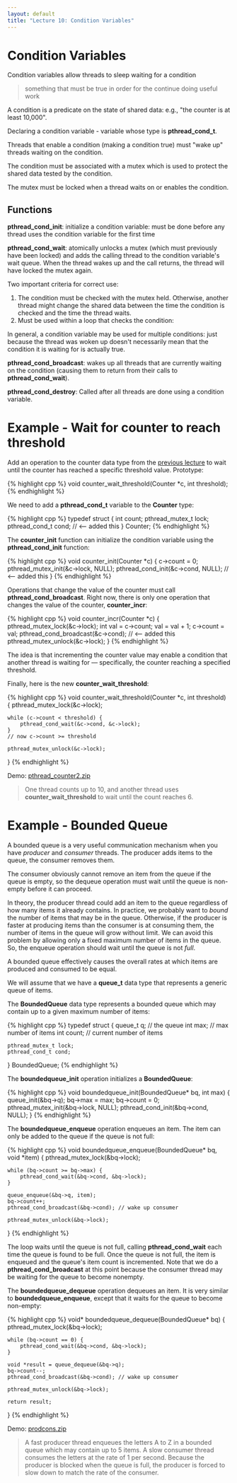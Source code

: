 ```yaml
---
layout: default
title: "Lecture 10: Condition Variables"
---
```


Condition Variables
===================

Condition variables allow threads to sleep waiting for a condition

> something that must be true in order for the continue doing useful work

A condition is a predicate on the state of shared data: e.g., "the counter is at least 10,000".

Declaring a condition variable - variable whose type is **pthread\_cond\_t**.

Threads that enable a condition (making a condition true) must "wake up" threads waiting on the condition.

The condition must be associated with a mutex which is used to protect the shared data tested by the condition.

The mutex must be locked when a thread waits on or enables the condition.

Functions
---------

**pthread\_cond\_init**: initialize a condition variable: must be done before any thread uses the condition variable for the first time

**pthread\_cond\_wait**: atomically unlocks a mutex (which must previously have been locked) and adds the calling thread to the condition variable's wait queue. When the thread wakes up and the call returns, the thread will have locked the mutex again.

Two important criteria for correct use:

1.  The condition must be checked with the mutex held. Otherwise, another thread might change the shared data between the time the condition is checked and the time the thread waits.
2.  Must be used within a loop that checks the condition:

In general, a condition variable may be used for multiple conditions: just because the thread was woken up doesn't necessarily mean that the condition it is waiting for is actually true.

**pthread\_cond\_broadcast**: wakes up all threads that are currently waiting on the condition (causing them to return from their calls to **pthread\_cond\_wait**).

**pthread\_cond\_destroy**: Called after all threads are done using a condition variable.

Example - Wait for counter to reach threshold
=============================================

Add an operation to the counter data type from the [previous lecture](lecture09.html) to wait until the counter has reached a specific threshold value. Prototype:

{% highlight cpp %}
void counter_wait_threshold(Counter *c, int threshold);
{% endhighlight %}

We need to add a **pthread\_cond\_t** variable to the **Counter** type:

{% highlight cpp %}
typedef struct {
        int count;
        pthread_mutex_t lock;
        pthread_cond_t cond;   // <-- added this
} Counter;
{% endhighlight %}

The **counter\_init** function can initialize the condition variable using the **pthread\_cond\_init** function:

{% highlight cpp %}
void counter_init(Counter *c)
{
        c->count = 0;
        pthread_mutex_init(&c->lock, NULL);
        pthread_cond_init(&c->cond, NULL); // <-- added this
}
{% endhighlight %}

Operations that change the value of the counter must call **pthread\_cond\_broadcast**. Right now, there is only one operation that changes the value of the counter, **counter\_incr**:

{% highlight cpp %}
void counter_incr(Counter *c)
{
        pthread_mutex_lock(&c->lock);
        int val = c->count;
        val = val + 1;
        c->count = val;
        pthread_cond_broadcast(&c->cond); // <-- added this
        pthread_mutex_unlock(&c->lock);
}
{% endhighlight %}

The idea is that incrementing the counter value may enable a condition that another thread is waiting for — specifically, the counter reaching a specified threshold.

Finally, here is the new **counter\_wait\_threshold**:

{% highlight cpp %}
void counter_wait_threshold(Counter *c, int threshold)
{
    pthread_mutex_lock(&c->lock);

    while (c->count < threshold) {
        pthread_cond_wait(&c->cond, &c->lock);
    }
    // now c->count >= threshold

    pthread_mutex_unlock(&c->lock);
}
{% endhighlight %}

Demo: [pthread\_counter2.zip](pthread_counter2.zip)

> One thread counts up to 10, and another thread uses **counter\_wait\_threshold** to wait until the count reaches 6.

Example - Bounded Queue
=======================

A bounded queue is a very useful communication mechanism when you have *producer* and *consumer* threads. The producer adds items to the queue, the consumer removes them.

The consumer obviously cannot remove an item from the queue if the queue is empty, so the dequeue operation must wait until the queue is non-empty before it can proceed.

In theory, the producer thread could add an item to the queue regardless of how many items it already contains. In practice, we probably want to *bound* the number of items that may be in the queue. Otherwise, if the producer is faster at producing items than the consumer is at consuming them, the number of items in the queue will grow without limit. We can avoid this problem by allowing only a fixed maximum number of items in the queue. So, the enqueue operation should wait until the queue is not *full*.

A bounded queue effectively causes the overall rates at which items are produced and consumed to be equal.

We will assume that we have a **queue\_t** data type that represents a generic queue of items.

The **BoundedQueue** data type represents a bounded queue which may contain up to a given maximum number of items:

{% highlight cpp %}
typedef struct {
    queue_t q; // the queue
    int max;   // max number of items
    int count; // current number of items

    pthread_mutex_t lock;
    pthread_cond_t cond;
} BoundedQueue;
{% endhighlight %}

The **boundedqueue\_init** operation initializes a **BoundedQueue**:

{% highlight cpp %}
void boundedqueue_init(BoundedQueue* bq, int max)
{
    queue_init(&bq->q);
    bq->max = max;
    bq->count = 0;
    pthread_mutex_init(&bq->lock, NULL);
    pthread_cond_init(&bq->cond, NULL);
}
{% endhighlight %}

The **boundedqueue\_enqueue** operation enqueues an item. The item can only be added to the queue if the queue is not full:

{% highlight cpp %}
void boundedqueue_enqueue(BoundedQueue* bq, void *item)
{
    pthread_mutex_lock(&bq->lock);

    while (bq->count >= bq->max) {
        pthread_cond_wait(&bq->cond, &bq->lock);
    }

    queue_enqueue(&bq->q, item);
    bq->count++;
    pthread_cond_broadcast(&bq->cond); // wake up consumer

    pthread_mutex_unlock(&bq->lock);
}
{% endhighlight %}

The loop waits until the queue is not full, calling **pthread\_cond\_wait** each time the queue is found to be full. Once the queue is not full, the item is enqueued and the queue's item count is incremented. Note that we do a **pthread\_cond\_broadcast** at this point because the consumer thread may be waiting for the queue to become nonempty.

The **boundedqueue\_dequeue** operation dequeues an item. It is very similar to **boundedqueue\_enqueue**, except that it waits for the queue to become non-empty:

{% highlight cpp %}
void* boundedqueue_dequeue(BoundedQueue* bq)
{
    pthread_mutex_lock(&bq->lock);

    while (bq->count == 0) {
        pthread_cond_wait(&bq->cond, &bq->lock);
    }

    void *result = queue_dequeue(&bq->q);
    bq->count--;
    pthread_cond_broadcast(&bq->cond); // wake up consumer

    pthread_mutex_unlock(&bq->lock);

    return result;
}
{% endhighlight %}

Demo: [prodcons.zip](prodcons.zip)

> A fast producer thread enqueues the letters A to Z in a bounded queue which may contain up to 5 items. A slow consumer thread consumes the letters at the rate of 1 per second. Because the producer is blocked when the queue is full, the producer is forced to slow down to match the rate of the consumer.
